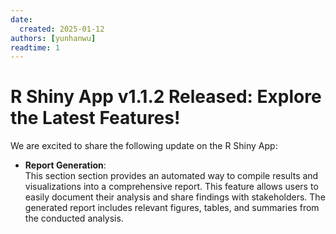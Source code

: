 ```yaml
---
date:
  created: 2025-01-12
authors: [yunhanwu]
readtime: 1
---
```


# R Shiny App v1.1.2 Released: Explore the Latest Features!

We are excited to share the following update on the R Shiny App:

- **Report Generation**: <br> This section section provides an automated way to compile results and visualizations into a comprehensive report. This feature allows users to easily document their analysis and share findings with stakeholders. The generated report includes relevant figures, tables, and summaries from the conducted analysis.
